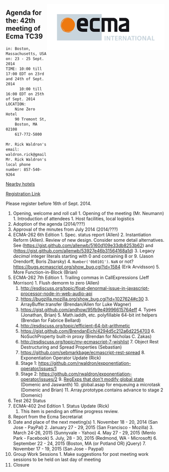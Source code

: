 <img src="../images/Ecma_RVB-003.jpg"
     align="right" alt="" />

## Agenda for the: 42th meeting of Ecma TC39

    in: Boston, Massachusetts, USA
    on: 23 - 25 Sept. 2014
    TIME: 10:00 till 17:00 EDT on 23rd and 24th of Sept. 2014
          10:00 till 16:00 EDT on 25th of Sept. 2014
    LOCATION:
        Nine Zero Hotel
        90 Tremont St, 
        Boston, MA 02108
        617-772-5800

    Mr. Rick Waldron's email: waldron.rick@gmail.com
    Mr. Rick Waldron's local phone number: 857-540-9264

[Nearby hotels](https://www.google.com/webhp?#q=hotels+near+90+Tremont+St%2C+Boston%2C+MA+02108)

[Registration Link](https://ecma.doodle.com/8ip6v2r78a42vauu)

Please register before 16th of Sept. 2014.

  1. Opening, welcome and roll call
    1. Opening of the meeting (Mr. Neumann)
    1. Introduction of attendees
    1. Host facilities, local logistics
  1. Adoption of the agenda (2014/???)
  1. Approval of the minutes from July 2014 (2014/???)
  1. ECMA-262 6th Edition
    1. Spec. status report (Allen)
    2. Instantiation Reform (Allen). Review of new design. Consider some detail alternatives. See (https://gist.github.com/allenwb/5160d109e33db8253b62) and (https://gist.github.com/allenwb/53927e46b31564168a1d)
    3. Legacy *decimal* integer literals starting with 0 and containing 8 or 9. (Jason Orendorff, Boris Zbarsky)
    4. `Number('0b0101')`. `NaN` or not? https://bugs.ecmascript.org/show_bug.cgi?id=1584 (Erik Arvidsson)
    5. More Function-in-Block (Brian)
  1. ECMA-262 7th Edition
    1. Trailing commas in CallExpressions (Jeff Morrison)
    1. Flush demorm to zero (Allen)
      1. http://esdiscuss.org/topic/float-denormal-issue-in-javascript-processor-node-in-web-audio-api
      2. https://bugzilla.mozilla.org/show_bug.cgi?id=1027624#c30
    3. ArrayBuffer.transfer (Brendan/Allen for Luke Wagner)
      1. https://gist.github.com/andhow/95fb9e49996615764eff
    4. Types (Jonathan, Brian)
    5. Math.iaddh, etc. polyfillable 64-bit int helpers (Brendan for Fabrice Bellard)
      1. http://esdiscuss.org/topic/efficient-64-bit-arithmetic
      2. https://gist.github.com/BrendanEich/4294d5c212a6d2254703
    6. NoSuchProperty built-in proxy (Brendan for Nicholas C. Zakas)
      1. http://esdiscuss.org/topic/my-ecmascript-7-wishlist
    7. Object Rest Destructuring and Spread Properties (Sebastian)
      1. https://github.com/sebmarkbage/ecmascript-rest-spread
    8. Exponentiation Operator Update (Rick)
      1. Stage 1: https://github.com/rwaldron/exponentiation-operator/issues/1
      2. Stage 2: https://github.com/rwaldron/exponentiation-operator/issues/2
    9. [RegExps that don't modify global state](http://esdiscuss.org/topic/regexps-that-don-t-modify-global-state) (Domenic and Jaswanth)
    10. global.asap for enqueuing a microtask (Domenic and Brian)
    11. Array.prototype.contains advance to stage 2 (Domenic)
  1. Test 262 Status
  1. ECMA-402 2nd Edition
    1. Status Update (Rick)
      1. This item is pending an offline progress review.
  1. Report from the Ecma Secretariat
  1. Date and place of the next meeting(s)
    1. November 18 - 20, 2014 (San Jose - PayPal)
    2. January 27 - 29, 2015 (San Francisco - Mozilla)
    3. March 24-26, 2015 (Sunnyvale - Yahoo)
    4. May 27 - 29, 2015 (Menlo Park - Facebook)
    5. July, 28 - 30, 2015 (Redmond, WA - Microsoft)
    6. September 22  - 24, 2015 (Boston, MA (or Potland OR) jQuery)
    7. November 17 - 19, 2015 (San Jose - Paypal)
  1.  Group Work Sessions
    1.  Make suggestions for post meeting work sessions to be held on last day of meeting
  1.  Closure
